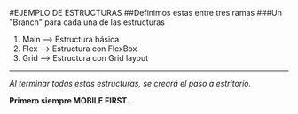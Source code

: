 #EJEMPLO DE ESTRUCTURAS
##Definimos estas entre tres ramas
###Un "Branch" para cada una de las estructuras

1. Main --> Estructura básica
2. Flex --> Estructura con FlexBox
3. Grid --> Estructura con Grid layout

---
*Al terminar todas estas estructuras, se creará el paso a estritorio.*

__Primero siempre MOBILE FIRST.__

